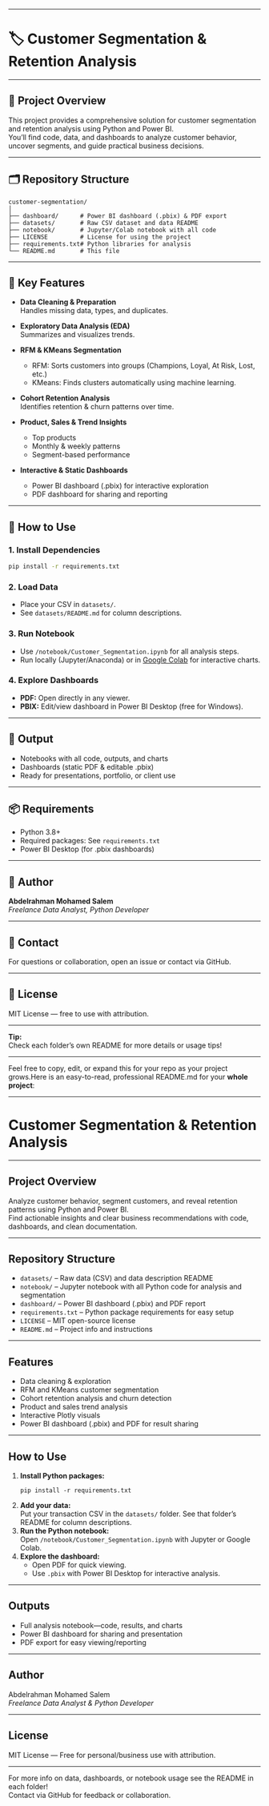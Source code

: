 ***

# 🏷️ Customer Segmentation & Retention Analysis

***

## 🚀 Project Overview

This project provides a comprehensive solution for customer segmentation and retention analysis using Python and Power BI.  
You’ll find code, data, and dashboards to analyze customer behavior, uncover segments, and guide practical business decisions.

***

## 🗂️ Repository Structure

```
customer-segmentation/
│
├── dashboard/      # Power BI dashboard (.pbix) & PDF export
├── datasets/       # Raw CSV dataset and data README
├── notebook/       # Jupyter/Colab notebook with all code
├── LICENSE         # License for using the project
├── requirements.txt# Python libraries for analysis
└── README.md       # This file
```

***

## 🔑 Key Features

- **Data Cleaning & Preparation**  
  Handles missing data, types, and duplicates.

- **Exploratory Data Analysis (EDA)**  
  Summarizes and visualizes trends.

- **RFM & KMeans Segmentation**  
  - RFM: Sorts customers into groups (Champions, Loyal, At Risk, Lost, etc.)
  - KMeans: Finds clusters automatically using machine learning.

- **Cohort Retention Analysis**  
  Identifies retention & churn patterns over time.

- **Product, Sales & Trend Insights**  
  - Top products
  - Monthly & weekly patterns
  - Segment-based performance

- **Interactive & Static Dashboards**  
  - Power BI dashboard (.pbix) for interactive exploration
  - PDF dashboard for sharing and reporting

***

## 📒 How to Use

### 1. **Install Dependencies**
```bash
pip install -r requirements.txt
```

### 2. **Load Data**
- Place your CSV in `datasets/`.
- See `datasets/README.md` for column descriptions.

### 3. **Run Notebook**
- Use `/notebook/Customer_Segmentation.ipynb` for all analysis steps.
- Run locally (Jupyter/Anaconda) or in [Google Colab](https://colab.research.google.com/) for interactive charts.

### 4. **Explore Dashboards**
- **PDF:** Open directly in any viewer.
- **PBIX:** Edit/view dashboard in Power BI Desktop (free for Windows).

***

## 📄 Output

- Notebooks with all code, outputs, and charts
- Dashboards (static PDF & editable .pbix)
- Ready for presentations, portfolio, or client use

***

## 📦 Requirements

- Python 3.8+
- Required packages: See `requirements.txt`
- Power BI Desktop (for .pbix dashboards)

***

## 👤 Author

**Abdelrahman Mohamed Salem**  
_Freelance Data Analyst, Python Developer_

***

## 💬 Contact

For questions or collaboration, open an issue or contact via GitHub.

***

## 📜 License

MIT License — free to use with attribution.

***

**Tip:**  
Check each folder’s own README for more details or usage tips!

***

Feel free to copy, edit, or expand this for your repo as your project grows.Here is an easy-to-read, professional README.md for your **whole project**:

***

# Customer Segmentation & Retention Analysis

***

## Project Overview

Analyze customer behavior, segment customers, and reveal retention patterns using Python and Power BI.  
Find actionable insights and clear business recommendations with code, dashboards, and clean documentation.

***

## Repository Structure

- `datasets/` – Raw data (CSV) and data description README
- `notebook/` – Jupyter notebook with all Python code for analysis and segmentation
- `dashboard/` – Power BI dashboard (.pbix) and PDF report
- `requirements.txt` – Python package requirements for easy setup
- `LICENSE` – MIT open-source license
- `README.md` – Project info and instructions

***

## Features

- Data cleaning & exploration
- RFM and KMeans customer segmentation
- Cohort retention analysis and churn detection
- Product and sales trend analysis
- Interactive Plotly visuals
- Power BI dashboard (.pbix) and PDF for result sharing

***

## How to Use

1. **Install Python packages:**  
   ```
   pip install -r requirements.txt
   ```
2. **Add your data:**  
   Put your transaction CSV in the `datasets/` folder. See that folder’s README for column descriptions.
3. **Run the Python notebook:**  
   Open `/notebook/Customer_Segmentation.ipynb` with Jupyter or Google Colab.
4. **Explore the dashboard:**  
   - Open PDF for quick viewing.
   - Use `.pbix` with Power BI Desktop for interactive analysis.

***

## Outputs

- Full analysis notebook—code, results, and charts
- Power BI dashboard for sharing and presentation
- PDF export for easy viewing/reporting

***

## Author

Abdelrahman Mohamed Salem  
_Freelance Data Analyst & Python Developer_

***

## License

MIT License — Free for personal/business use with attribution.

***

For more info on data, dashboards, or notebook usage see the README in each folder!  
Contact via GitHub for feedback or collaboration.
